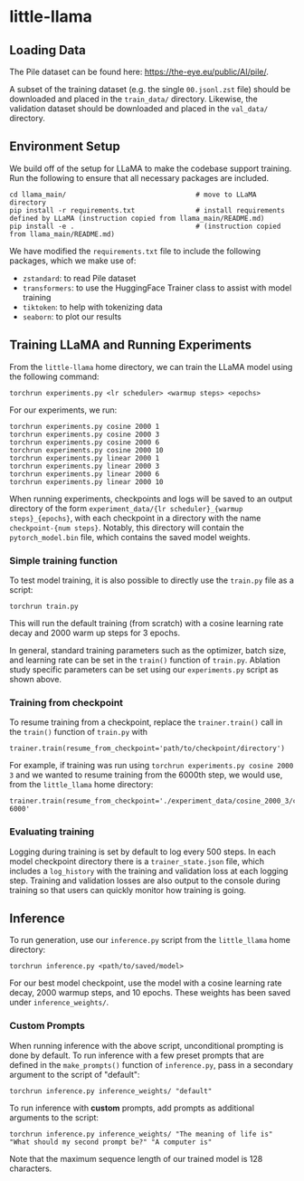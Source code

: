 # little-llama

## Loading Data
The Pile dataset can be found here: https://the-eye.eu/public/AI/pile/.

A subset of the training dataset (e.g. the single ``00.jsonl.zst`` file) should be downloaded and placed in the ``train_data/`` directory. Likewise, the validation dataset should be downloaded and placed in the ``val_data/`` directory. 

## Environment Setup
We build off of the setup for LLaMA to make the codebase support training. Run the following to ensure that all necessary packages are included.
```
cd llama_main/                                # move to LLaMA directory
pip install -r requirements.txt               # install requirements defined by LLaMA (instruction copied from llama_main/README.md)
pip install -e .                              # (instruction copied from llama_main/README.md)            
```
We have modified the `requirements.txt` file to include the following packages, which we make use of:
- `zstandard`: to read Pile dataset
- `transformers`: to use the HuggingFace Trainer class to assist with model training
- `tiktoken`: to help with tokenizing data
- `seaborn`: to plot our results


## Training LLaMA and Running Experiments

From the ``little-llama`` home directory, we can train the LLaMA model using the following command:
```
torchrun experiments.py <lr scheduler> <warmup steps> <epochs>
```

For our experiments, we run:
```
torchrun experiments.py cosine 2000 1
torchrun experiments.py cosine 2000 3
torchrun experiments.py cosine 2000 6
torchrun experiments.py cosine 2000 10
torchrun experiments.py linear 2000 1
torchrun experiments.py linear 2000 3
torchrun experiments.py linear 2000 6
torchrun experiments.py linear 2000 10
```
When running experiments, checkpoints and logs will be saved to an output directory of the form `experiment_data/{lr scheduler}_{warmup steps}_{epochs}`, with each checkpoint in a directory with the name `checkpoint-{num steps}`. Notably, this directory will contain the `pytorch_model.bin` file, which contains the saved model weights.

### Simple training function

To test model training, it is also possible to directly use the `train.py` file as a script:
```
torchrun train.py
```
This will run the default training (from scratch) with a cosine learning rate decay and 2000 warm up steps for 3 epochs. 

In general, standard training parameters such as the optimizer, batch size, and learning rate can be set in the `train()` function of `train.py`. Ablation study specific parameters can be set using our `experiments.py` script as shown above.


### Training from checkpoint
To resume training from a checkpoint, replace the `trainer.train()` call in the `train()` function of `train.py` with 
```
trainer.train(resume_from_checkpoint='path/to/checkpoint/directory')
```
For example, if training was run using `torchrun experiments.py cosine 2000 3` and we wanted to resume training from the 6000th step, we would use, from the `little_llama` home directory:
```
trainer.train(resume_from_checkpoint='./experiment_data/cosine_2000_3/checkpoint-6000'
```


### Evaluating training
Logging during training is set by default to log every 500 steps. In each model checkpoint directory there is a `trainer_state.json` file, which includes a `log_history` with the training and validation loss at each logging step. Training and validation losses are also output to the console during training so that users can quickly monitor how training is going.

## Inference

To run generation, use our `inference.py` script from the `little_llama` home directory:
```
torchrun inference.py <path/to/saved/model>
```

For our best model checkpoint, use the model with a cosine learning rate decay, 2000 warmup steps, and 10 epochs. These weights has been saved under `inference_weights/`.

### Custom Prompts

When running inference with the above script, unconditional prompting is done by default. To run inference with a few preset prompts that are defined in the `make_prompts()` function of `inference.py`, pass in a secondary argument to the script of "default":
```
torchrun inference.py inference_weights/ "default" 
```

To run inference with **custom** prompts, add prompts as additional arguments to the script:
```
torchrun inference.py inference_weights/ "The meaning of life is" "What should my second prompt be?" "A computer is"
```
Note that the maximum sequence length of our trained model is 128 characters.

